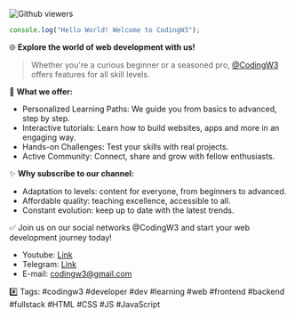![Github viewers](https://komarev.com/ghpvc/?username=codingw3&color=3cb371&style=for-the-badge)

``` javascript
console.log("Hello World! Welcome to CodingW3");
```

🌐 **Explore the world of web development with us!**
> Whether you're a curious beginner or a seasoned pro, [@CodingW3](https://youtube.com/@CodingW3) offers features for all skill levels.

🚀 **What we offer:**
- Personalized Learning Paths: We guide you from basics to advanced, step by step.
- Interactive tutorials: Learn how to build websites, apps and more in an engaging way.
- Hands-on Challenges: Test your skills with real projects.
- Active Community: Connect, share and grow with fellow enthusiasts.

✨ **Why subscribe to our channel:**
- Adaptation to levels: content for everyone, from beginners to advanced.
- Affordable quality: teaching excellence, accessible to all.
- Constant evolution: keep up to date with the latest trends.

✅ Join us on our social networks @CodingW3 and start your web development journey today!

- Youtube: [Link](https://youtube.com/@codingw3?sub_confirm=1)
- Telegram: [Link](https://t.me/codingw3)
- E-mail: codingw3@gmail.com
<!-- - Instagram: [Link](https://instagram.com/codingw3) -->
<!-- - Twitter: [Link](https://twitter.com/codingw3) -->
<!-- - Facebook: [Link](https://facebook.com/codingw3) -->
<!-- - TikTok: [Link](https://tiktok.com/@codingw3) -->
<!-- - Pinterest: [Link](https://pinterest.com/codingw3) -->
<!-- - Linkedin: [Link](https://linkedin.com/company/codingw3) -->
<!-- - Link in Bio: [Link](https://linkin.bio/codingw3) -->

#️⃣ Tags: #codingw3 #developer #dev #learning #web #frontend #backend #fullstack #HTML #CSS #JS #JavaScript
